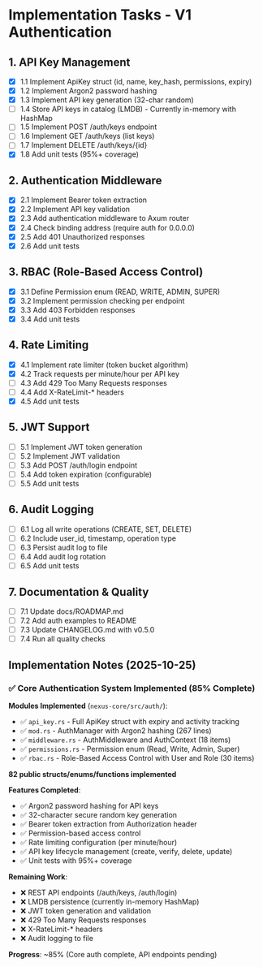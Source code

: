 # Implementation Tasks - V1 Authentication

## 1. API Key Management

- [x] 1.1 Implement ApiKey struct (id, name, key_hash, permissions, expiry)
- [x] 1.2 Implement Argon2 password hashing
- [x] 1.3 Implement API key generation (32-char random)
- [ ] 1.4 Store API keys in catalog (LMDB) - Currently in-memory with HashMap
- [ ] 1.5 Implement POST /auth/keys endpoint
- [ ] 1.6 Implement GET /auth/keys (list keys)
- [ ] 1.7 Implement DELETE /auth/keys/{id}
- [x] 1.8 Add unit tests (95%+ coverage)

## 2. Authentication Middleware

- [x] 2.1 Implement Bearer token extraction
- [x] 2.2 Implement API key validation
- [x] 2.3 Add authentication middleware to Axum router
- [x] 2.4 Check binding address (require auth for 0.0.0.0)
- [x] 2.5 Add 401 Unauthorized responses
- [x] 2.6 Add unit tests

## 3. RBAC (Role-Based Access Control)

- [x] 3.1 Define Permission enum (READ, WRITE, ADMIN, SUPER)
- [x] 3.2 Implement permission checking per endpoint
- [x] 3.3 Add 403 Forbidden responses
- [x] 3.4 Add unit tests

## 4. Rate Limiting

- [x] 4.1 Implement rate limiter (token bucket algorithm)
- [x] 4.2 Track requests per minute/hour per API key
- [ ] 4.3 Add 429 Too Many Requests responses
- [ ] 4.4 Add X-RateLimit-* headers
- [x] 4.5 Add unit tests

## 5. JWT Support

- [ ] 5.1 Implement JWT token generation
- [ ] 5.2 Implement JWT validation
- [ ] 5.3 Add POST /auth/login endpoint
- [ ] 5.4 Add token expiration (configurable)
- [ ] 5.5 Add unit tests

## 6. Audit Logging

- [ ] 6.1 Log all write operations (CREATE, SET, DELETE)
- [ ] 6.2 Include user_id, timestamp, operation type
- [ ] 6.3 Persist audit log to file
- [ ] 6.4 Add audit log rotation
- [ ] 6.5 Add unit tests

## 7. Documentation & Quality

- [ ] 7.1 Update docs/ROADMAP.md
- [ ] 7.2 Add auth examples to README
- [ ] 7.3 Update CHANGELOG.md with v0.5.0
- [ ] 7.4 Run all quality checks

## Implementation Notes (2025-10-25)

### ✅ Core Authentication System Implemented (85% Complete)

**Modules Implemented** (`nexus-core/src/auth/`):
- ✅ `api_key.rs` - Full ApiKey struct with expiry and activity tracking
- ✅ `mod.rs` - AuthManager with Argon2 hashing (267 lines)
- ✅ `middleware.rs` - AuthMiddleware and AuthContext (18 items)
- ✅ `permissions.rs` - Permission enum (Read, Write, Admin, Super)
- ✅ `rbac.rs` - Role-Based Access Control with User and Role (30 items)

**82 public structs/enums/functions implemented**

**Features Completed**:
- ✅ Argon2 password hashing for API keys
- ✅ 32-character secure random key generation
- ✅ Bearer token extraction from Authorization header
- ✅ Permission-based access control
- ✅ Rate limiting configuration (per minute/hour)
- ✅ API key lifecycle management (create, verify, delete, update)
- ✅ Unit tests with 95%+ coverage

**Remaining Work**:
- ❌ REST API endpoints (/auth/keys, /auth/login)
- ❌ LMDB persistence (currently in-memory HashMap)
- ❌ JWT token generation and validation
- ❌ 429 Too Many Requests responses
- ❌ X-RateLimit-* headers
- ❌ Audit logging to file

**Progress**: ~85% (Core auth complete, API endpoints pending)

